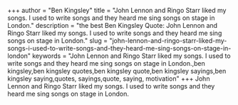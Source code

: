 +++
author = "Ben Kingsley"
title = "John Lennon and Ringo Starr liked my songs. I used to write songs and they heard me sing songs on stage in London."
description = "the best Ben Kingsley Quote: John Lennon and Ringo Starr liked my songs. I used to write songs and they heard me sing songs on stage in London."
slug = "john-lennon-and-ringo-starr-liked-my-songs-i-used-to-write-songs-and-they-heard-me-sing-songs-on-stage-in-london"
keywords = "John Lennon and Ringo Starr liked my songs. I used to write songs and they heard me sing songs on stage in London.,ben kingsley,ben kingsley quotes,ben kingsley quote,ben kingsley sayings,ben kingsley saying,quotes, sayings,quote, saying, motivation"
+++
John Lennon and Ringo Starr liked my songs. I used to write songs and they heard me sing songs on stage in London.
